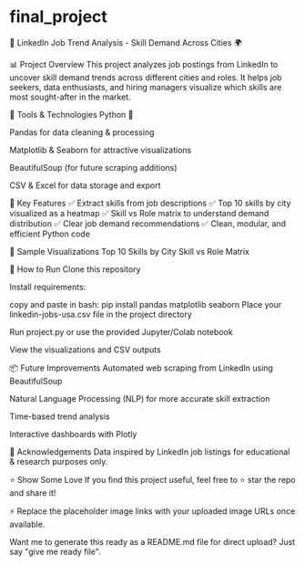 # final_project
🚀 LinkedIn Job Trend Analysis - Skill Demand Across Cities 🌍

📊 Project Overview
This project analyzes job postings from LinkedIn to uncover skill demand trends across different cities and roles. It helps job seekers, data enthusiasts, and hiring managers visualize which skills are most sought-after in the market.

🔧 Tools & Technologies
Python 🐍

Pandas for data cleaning & processing

Matplotlib & Seaborn for attractive visualizations

BeautifulSoup (for future scraping additions)

CSV & Excel for data storage and export

📂 Key Features
✅ Extract skills from job descriptions
✅ Top 10 skills by city visualized as a heatmap
✅ Skill vs Role matrix to understand demand distribution
✅ Clear job demand recommendations
✅ Clean, modular, and efficient Python code

📸 Sample Visualizations
Top 10 Skills by City	Skill vs Role Matrix

🚀 How to Run
Clone this repository

Install requirements:

copy and paste in bash:
pip install pandas matplotlib seaborn
Place your linkedin-jobs-usa.csv file in the project directory

Run project.py or use the provided Jupyter/Colab notebook

View the visualizations and CSV outputs

📦 Future Improvements
Automated web scraping from LinkedIn using BeautifulSoup

Natural Language Processing (NLP) for more accurate skill extraction

Time-based trend analysis

Interactive dashboards with Plotly

🙌 Acknowledgements
Data inspired by LinkedIn job listings for educational & research purposes only.

⭐ Show Some Love
If you find this project useful, feel free to ⭐ star the repo and share it!

⚡ Replace the placeholder image links with your uploaded image URLs once available.

Want me to generate this ready as a README.md file for direct upload? Just say "give me ready file".
